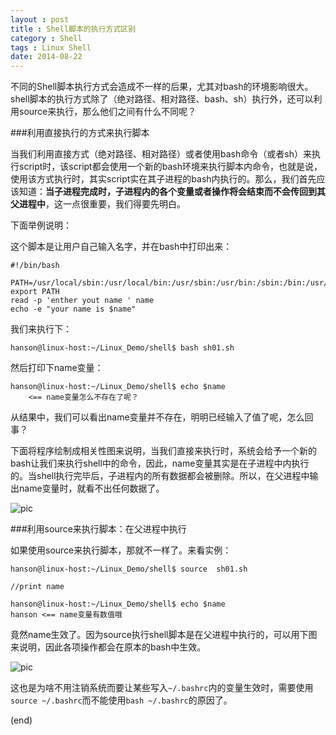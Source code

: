 ```yaml
---
layout : post
title : Shell脚本的执行方式区别
category : Shell
tags : Linux Shell
date: 2014-08-22
---
```

不同的Shell脚本执行方式会造成不一样的后果，尤其对bash的环境影响很大。shell脚本的执行方式除了（绝对路径、相对路径、bash、sh）执行外，还可以利用source来执行，那么他们之间有什么不同呢？

###利用直接执行的方式来执行脚本

当我们利用直接方式（绝对路径、相对路径）或者使用bash命令（或者sh）来执行script时，该script都会使用一个新的bash环境来执行脚本内命令，也就是说，使用该方式执行时，其实script实在其子进程的bash内执行的。那么，我们首先应该知道：**当子进程完成时，子进程内的各个变量或者操作将会结束而不会传回到其父进程中**，这一点很重要，我们得要先明白。

<!--more-->

下面举例说明：

这个脚本是让用户自己输入名字，并在bash中打印出来：

	#!/bin/bash

	PATH=/usr/local/sbin:/usr/local/bin:/usr/sbin:/usr/bin:/sbin:/bin:/usr/games:/usr/local/games
	export PATH
	read -p 'enther yout name ' name
	echo -e "your name is $name"


我们来执行下：

	hanson@linux-host:~/Linux_Demo/shell$ bash sh01.sh 

然后打印下name变量：
	
	hanson@linux-host:~/Linux_Demo/shell$ echo $name
		<== name变量怎么不存在了呢？
		
	
从结果中，我们可以看出name变量并不存在，明明已经输入了值了呢，怎么回事？

下面将程序绘制成相关性图来说明，当我们直接来执行时，系统会给予一个新的bash让我们来执行shell中的命令，因此，name变量其实是在子进程中内执行的。当shell执行完毕后，子进程内的所有数据都会被删除。所以，在父进程中输出name变量时，就看不出任何数据了。

![pic](http://ww1.sinaimg.cn/mw690/bd5a4d63jw1ejlb5ikov0j20kn07mdfz.jpg)


###利用source来执行脚本：在父进程中执行

如果使用source来执行脚本，那就不一样了。来看实例：

	hanson@linux-host:~/Linux_Demo/shell$ source  sh01.sh

	//print name

	hanson@linux-host:~/Linux_Demo/shell$ echo $name 
	hanson <== name变量有数值哦


竟然name生效了。因为source执行shell脚本是在父进程中执行的，可以用下图来说明，因此各项操作都会在原本的bash中生效。

![pic](http://ww4.sinaimg.cn/mw690/bd5a4d63jw1ejlb56iuxcj20k805a747.jpg)

这也是为啥不用注销系统而要让某些写入`~/.bashrc`内的变量生效时，需要使用`source ~/.bashrc`而不能使用`bash ~/.bashrc`的原因了。

(end)
